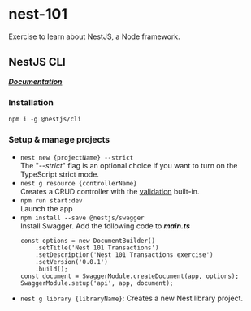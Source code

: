 # nest-101
Exercise to learn about NestJS, a Node framework.

## NestJS CLI
[***Documentation***](https://docs.nestjs.com/cli/overview)

### Installation
`npm i -g @nestjs/cli`

### Setup & manage projects
* `nest new {projectName} --strict`  
    The "*--strict*" flag is an optional choice if you want to turn on the TypeScript strict mode.
* `nest g resource {controllerName}`  
    Creates a CRUD controller with the [validation](https://docs.nestjs.com/techniques/validation) built-in.
* `npm run start:dev`  
    Launch the app
* `npm install --save @nestjs/swagger`  
    Install Swagger. Add the following code to **_main.ts_**
    ```
    const options = new DocumentBuilder()
        .setTitle('Nest 101 Transactions')
        .setDescription('Nest 101 Transactions exercise')
        .setVersion('0.0.1')
        .build();
    const document = SwaggerModule.createDocument(app, options);
    SwaggerModule.setup('api', app, document);
    ```
* `nest g library {libraryName}`: Creates a new Nest library project.

